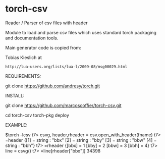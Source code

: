 torch-csv
=========

Reader / Parser of csv files with header

Module to load and parse csv files which uses standard torch
packaging and documentation tools.

Main generator code is copied from:

Tobias Kieslich at 

    http://lua-users.org/lists/lua-l/2009-08/msg00029.html 

REQUIREMENTS:

  git clone https://github.com/andresy/torch.git

INSTALL:

  git clone https://github.com/marcoscoffier/torch-csv.git

  cd torch-csv
  torch-pkg deploy

EXAMPLE:

$torch -lcsv
t7> csvg, header,rheader = csv.open_with_header(fname)
t7> =header
{[1] = string : "bbx"
 [2] = string : "bby"
 [3] = string : "bbw"
 [4] = string : "bbh"}
t7> =rheader
{[bbx]            = 1
 [bby]            = 2
 [bbw]            = 3
 [bbh]            = 4}
t7> line = csvg()
t7> =line[rheader["bbx"]]
34398
